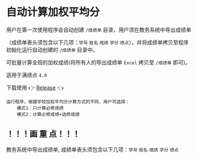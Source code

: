 # 自动计算加权平均分
用户在第一次使用程序会自动创建 `/成绩单` 目录，用户须在教务系统中导出成绩单

（成绩单表头须包含以下几项：`学号` `姓名` `成绩` `学分` `绩点`），并将成绩单拷贝至程序初始化运行自动创建的 `/成绩单` 目录中。

可批量计算全班的加权成绩(将所有人的导出成绩单 `Excel` 拷贝至 `/成绩单` 即可)。

适用于满绩点 `4.0` 

下载使用 👉 [Release](https://github.com/lv101/weight-average/releases) 👈

	运行程序，根据学校加权平均分计算方式的不同，用户可选择：
	    模式1：只计算必修成绩
	    模式2：计算必修成绩+选修成绩

## ！！！画  重  点！！！
	
教务系统中导出成绩单, 成绩单表头须包含以下几项：`学号` `姓名` `成绩` `学分` `绩点`
